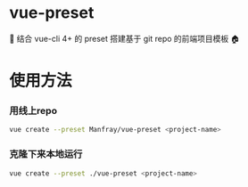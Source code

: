 # vue-preset
🚀 结合 vue-cli 4+ 的 preset 搭建基于 git repo 的前端项目模板 🏠

# 使用方法
### 用线上repo
```sh
vue create --preset Manfray/vue-preset <project-name>
```
### 克隆下来本地运行
```sh
vue create --preset ./vue-preset <project-name>
```